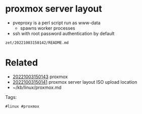 # proxmox server layout
- pveproxy is a perl script run as www-data
  - spawns worker processes
- ssh with root password authentication by default

` zet/20221003150142/README.md `

# Related

- [20221003150143](/zet/20221003150143/README.md) proxmox
- [20221003150141](/zet/20221003150141/README.md) proxmox server layout ISO upload location
- ~/kb/linux/proxmox.md

Tags:

    #linux #proxmox 
